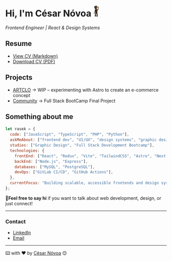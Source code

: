 # **Hi, I'm César Nóvoa** <img src='img/hi.gif' width='20'>

_Frontend Engineer | React & Design Systems_

<!--
[![Linkedin](https://img.shields.io/badge/-Linkedin-blue?style=flat-square&logo=Linkedin&logoColor=white)](https://www.linkedin.com/in/cesar-novoa/)
[![Portfolio](https://img.shields.io/badge/-Portfolio-black?style=flat-square&logo=vercel&logoColor=white)](https://cesar-novoa.github.io)

--- -->

## Resume

- [View CV (Markdown)](./docs/cv.md)
- [Download CV (PDF)](./docs/cv.pdf)

## Projects

- [ARTCLO](https://github.com/cesar-novoa/ARTCLO) -> WIP – experimenting with Astro to create an e-commerce concept
- [Community](https://github.com/cesar-novoa/Community) -> Full Stack BootCamp Final Project

<!-- [My Web](https://cesar-novoa.github.io) -> Portfolio Web -->

## Something about me

```js
let rasek = {
  code: ["JavaScript", "TypeScript", "PHP", "Python"],
  askMeAbout: ["frontend dev", "UI/UX", "design systems", "graphic design"],
  studies: ["Graphic Design", "Full Stack Development Bootcamp"],
  technologies: {
    frontEnd: ["React", "Redux", "Vite", "TailwindCSS", "Astro", "Next.js"],
    backEnd: ["Node.js", "Express"],
    databases: ["MySQL", "PostgreSQL"],
    devOps: ["GitLab CI/CD", "GitHub Actions"],
  },
  currentFocus: "Building scalable, accessible frontends and design systems",
};
```

💬**Feel free to say hi** if you want to talk about web development, design, or just connect!

---

### Contact

- [LinkedIn](https://linkedin.com/in/cesar-novoa)
- [Email](mailto:novoafernandezcesar@gmail.com)

---

⌨️ with ❤️ by [César Nóvoa](https://github.com/cesar-novoa) 😊
